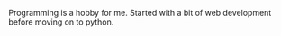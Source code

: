 Programming is a hobby for me. Started with a bit of web development before moving on to python.

<!---
Wudfulstan/Wudfulstan is a ✨ special ✨ repository because its `README.md` (this file) appears on your GitHub profile.
You can click the Preview link to take a look at your changes.
--->
